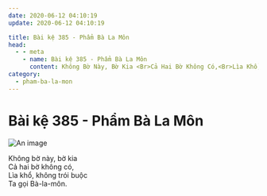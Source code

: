 ```yaml
---
date: 2020-06-12 04:10:19
update: 2020-06-12 04:10:19

title: Bài kệ 385 - Phẩm Bà La Môn
head:
  - - meta
    - name: Bài kệ 385 - Phẩm Bà La Môn
      content: Không Bờ Này, Bờ Kia <Br>Cả Hai Bờ Không Có,<Br>Lìa Khổ, Không Trói Buộc<Br>Ta Gọi Bà-La-Môn.<Br>
category:
  - pham-ba-la-mon
---
```


# Bài kệ 385 - Phẩm Bà La Môn

![An image](/img/pham-ba-la-mon/pham-ba-la-mon-385.jpg)

Không bờ này, bờ kia <br>Cả hai bờ không có,<br>Lìa khổ, không trói buộc<br>Ta gọi Bà-la-môn.<br>
